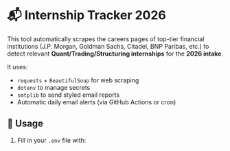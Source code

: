 # 📬 Internship Tracker 2026

This tool automatically scrapes the careers pages of top-tier financial institutions (J.P. Morgan, Goldman Sachs, Citadel, BNP Paribas, etc.) to detect relevant **Quant/Trading/Structuring internships** for the **2026 intake**.

It uses:
- `requests` + `BeautifulSoup` for web scraping
- `dotenv` to manage secrets
- `smtplib` to send styled email reports
- Automatic daily email alerts (via GitHub Actions or cron)

## 🚀 Usage

1. Fill in your `.env` file with:
